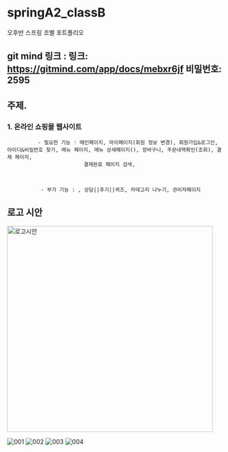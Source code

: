 # springA2_classB
오후반 스프링 조별 포트폴리오

## git mind 링크 : 링크: https://gitmind.com/app/docs/mebxr6jf 비밀번호: 2595

## 주제.

### 1. 온라인 쇼핑몰 웹사이트



              - 필요한 기능 : 메인페이지, 마이페이지(회원 정보 변경), 회원가입&로그인, 아이디&비밀번호 찾기, 메뉴 페이지, 메뉴 상세페이지(), 장바구니, 주문내역확인(조회), 결제 페이지,
                             결제완료 페이지 검색, 



               - 부가 기능 : , 상담||후기||퀴즈, 카테고리 나누기, 관리자페이지

## 로고 시안
<img width="480" alt="로고시안" src="https://github.com/park198909/springA2_classB/assets/133085347/248b96ca-06ba-418e-961c-db45947e0a92">

![001](https://github.com/park198909/springA2_classB/assets/133085347/e31bc0bb-0a1b-4d7b-9c54-1b8ce249b398)
![002](https://github.com/park198909/springA2_classB/assets/133085347/71a72590-03b7-43f2-ada2-514bff280b25)
![003](https://github.com/park198909/springA2_classB/assets/133085347/304fa254-30d8-4d53-9fd6-d21739425801)
![004](https://github.com/park198909/springA2_classB/assets/133085347/c0becd17-3605-4775-af47-a89a11577c64)
